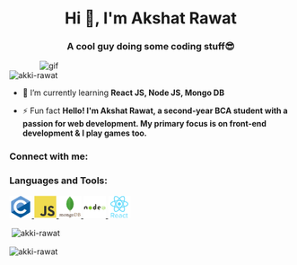 <h1 align="center">Hi 👋, I'm Akshat Rawat</h1>
<h3 align="center">A cool guy doing some coding stuff😎</h3>

<img align="right" alt="gif" width="450" src="https://www.icegif.com/wp-content/uploads/2023/01/icegif-1460.gif">

<p align="left"> <img src="https://komarev.com/ghpvc/?username=akki-rawat&label=Profile%20views&color=0e75b6&style=flat" alt="akki-rawat" /> </p>

- 🌱 I’m currently learning **React JS, Node JS, Mongo DB**

- ⚡ Fun fact **Hello! I'm Akshat Rawat, a second-year BCA student with a passion for web development. My primary focus is on front-end development & I play games too.**

<h3 align="left">Connect with me:</h3>
<p align="left">
</p>

<h3 align="left">Languages and Tools:</h3>
<p align="left"> <a href="https://www.cprogramming.com/" target="_blank" rel="noreferrer"> <img src="https://raw.githubusercontent.com/devicons/devicon/master/icons/c/c-original.svg" alt="c" width="40" height="40"/> </a> <a href="https://developer.mozilla.org/en-US/docs/Web/JavaScript" target="_blank" rel="noreferrer"> <img src="https://raw.githubusercontent.com/devicons/devicon/master/icons/javascript/javascript-original.svg" alt="javascript" width="40" height="40"/> </a> <a href="https://www.mongodb.com/" target="_blank" rel="noreferrer"> <img src="https://raw.githubusercontent.com/devicons/devicon/master/icons/mongodb/mongodb-original-wordmark.svg" alt="mongodb" width="40" height="40"/> </a> <a href="https://nodejs.org" target="_blank" rel="noreferrer"> <img src="https://raw.githubusercontent.com/devicons/devicon/master/icons/nodejs/nodejs-original-wordmark.svg" alt="nodejs" width="40" height="40"/> </a> <a href="https://reactjs.org/" target="_blank" rel="noreferrer"> <img src="https://raw.githubusercontent.com/devicons/devicon/master/icons/react/react-original-wordmark.svg" alt="react" width="40" height="40"/> </a> </p>

<p>&nbsp;<img align="center" src="https://github-readme-stats.vercel.app/api?username=akki-rawat&show_icons=true&locale=en" alt="akki-rawat" /></p>

<p><img align="center" src="https://github-readme-streak-stats.herokuapp.com/?user=akki-rawat&" alt="akki-rawat" /></p>
